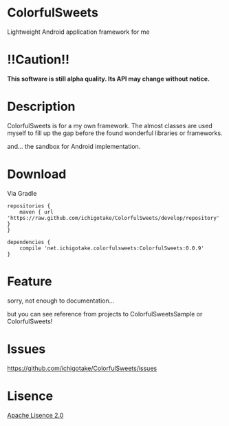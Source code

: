 ColorfulSweets
==============

Lightweight Android application framework for me


!!Caution!!
==========

__This software is still alpha quality. Its API may change without notice.__

Description
==========

ColorfulSweets is for a my own framework. The almost classes are used myself to fill up the gap before the found wonderful libraries or frameworks.

and... the sandbox for Android implementation.

Download
=========

Via Gradle

```
repositories {
    maven { url 'https://raw.github.com/ichigotake/ColorfulSweets/develop/repository' }
}

dependencies {
    compile 'net.ichigotake.colorfulsweets:ColorfulSweets:0.0.9'
}
```

Feature
==========

sorry, not enough to documentation...

but you can see reference from projects to ColorfulSweetsSample or ColorfulSweets!


Issues
==========

https://github.com/ichigotake/ColorfulSweets/issues


Lisence
==========

[Apache Lisence 2.0](http://www.apache.org/licenses/LICENSE-2.0)
